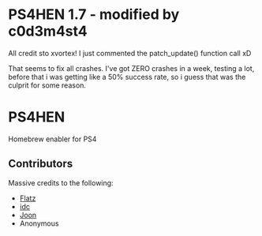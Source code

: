 # PS4HEN 1.7 - modified by c0d3m4st4

All credit sto xvortex! I just commented the patch_update() function call xD

That seems to fix all crashes. I've got ZERO crashes in a week, testing a lot, before that i was getting like a 50% success rate, so i guess that was the culprit for some reason.



# PS4HEN
Homebrew enabler for PS4

## Contributors
Massive credits to the following:

- [Flatz](https://twitter.com/flat_z)
- [idc](https://twitter.com/3226_2143)
- [Joon](https://twitter.com/joonie86)
- Anonymous

